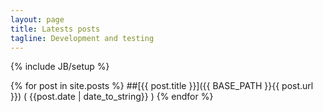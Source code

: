 ```yaml
---
layout: page
title: Latests posts
tagline: Development and testing
---
```

{% include JB/setup %}


  {% for post in site.posts %} 
##[{{ post.title }}]({{ BASE_PATH }}{{ post.url }}) ( {{post.date | date_to_string}} )
  {% endfor %}

